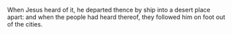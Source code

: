 When Jesus heard of it, he departed thence by ship into a desert place apart: and when the people had heard thereof, they followed him on foot out of the cities.

